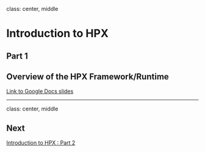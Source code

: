 
class: center, middle

# Introduction to HPX
## Part 1
## Overview of the HPX Framework/Runtime

[Link to Google Docs slides](https://docs.google.com/presentation/d/1xCzfDvcCY8SQyibtXxOIrUgogZt9uVTtcT84CrCDk6Q/edit?usp=sharing)

---
class: center, middle
## Next

[Introduction to HPX : Part 2](../session2)

